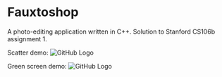 # Fauxtoshop

A photo-editing application written in C++. Solution to Stanford CS106b assignment 1.

Scatter demo:
![GitHub Logo](/assets/fauxtoshop-scatter.gif)

Green screen demo:
![GitHub Logo](/assets/fauxtoshop-green-screen.gif)


